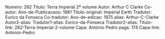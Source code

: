 Numero: 282
Titulo: Terra Imperial 2º volume
Autor: Arthur C Clarke
Co-autor: 
Ano-de-Publicacaoo: 1981
Titulo-original: Imperial Earth
Tradutor: Eurico da Fonseca
Co-tradutor: 
Ano-de-edicao: 1975
alias: Arthur-C-Clarke
Autor2-alias: 
Tradutor1-alias: Eurico-da-Fonseca
Tradutor2-alias: 
Titulo-link: 282-Terra-Imperial-2-volume
Capa: António Pedro
pags: 174
Capa-link: Antonio-Pedro